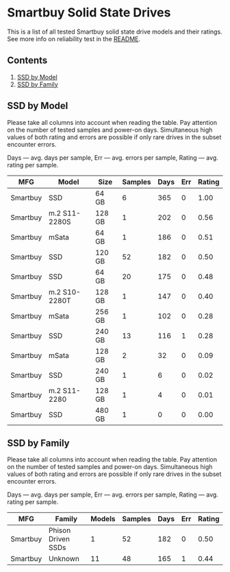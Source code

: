 Smartbuy Solid State Drives
===========================

This is a list of all tested Smartbuy solid state drive models and their ratings. See
more info on reliability test in the [README](https://github.com/linuxhw/SMART).

Contents
--------

1. [ SSD by Model  ](#ssd-by-model)
2. [ SSD by Family ](#ssd-by-family)

SSD by Model
------------

Please take all columns into account when reading the table. Pay attention on the
number of tested samples and power-on days. Simultaneous high values of both rating
and errors are possible if only rare drives in the subset encounter errors.

Days   — avg. days per sample,
Err    — avg. errors per sample,
Rating — avg. rating per sample.

| MFG       | Model              | Size   | Samples | Days  | Err   | Rating |
|-----------|--------------------|--------|---------|-------|-------|--------|
| Smartbuy  | SSD                | 64 GB  | 6       | 365   | 0     | 1.00   |
| Smartbuy  | m.2 S11-2280S      | 128 GB | 1       | 202   | 0     | 0.56   |
| Smartbuy  | mSata              | 64 GB  | 1       | 186   | 0     | 0.51   |
| Smartbuy  | SSD                | 120 GB | 52      | 182   | 0     | 0.50   |
| Smartbuy  | SSD                | 64 GB  | 20      | 175   | 0     | 0.48   |
| Smartbuy  | m.2 S10-2280T      | 128 GB | 1       | 147   | 0     | 0.40   |
| Smartbuy  | mSata              | 256 GB | 1       | 102   | 0     | 0.28   |
| Smartbuy  | SSD                | 240 GB | 13      | 116   | 1     | 0.28   |
| Smartbuy  | mSata              | 128 GB | 2       | 32    | 0     | 0.09   |
| Smartbuy  | SSD                | 240 GB | 1       | 6     | 0     | 0.02   |
| Smartbuy  | m.2 S11-2280       | 128 GB | 1       | 4     | 0     | 0.01   |
| Smartbuy  | SSD                | 480 GB | 1       | 0     | 0     | 0.00   |

SSD by Family
-------------

Please take all columns into account when reading the table. Pay attention on the
number of tested samples and power-on days. Simultaneous high values of both rating
and errors are possible if only rare drives in the subset encounter errors.

Days   — avg. days per sample,
Err    — avg. errors per sample,
Rating — avg. rating per sample.

| MFG       | Family                 | Models | Samples | Days  | Err   | Rating |
|-----------|------------------------|--------|---------|-------|-------|--------|
| Smartbuy  | Phison Driven SSDs     | 1      | 52      | 182   | 0     | 0.50   |
| Smartbuy  | Unknown                | 11     | 48      | 165   | 1     | 0.44   |
